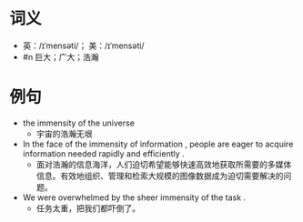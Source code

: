 # 词义
- 英：/ɪˈmensəti/； 美：/ɪˈmensəti/
- #n 巨大；广大；浩瀚
# 例句
- the immensity of the universe
	- 宇宙的浩瀚无垠
- In the face of the immensity of information , people are eager to acquire information needed rapidly and efficiently .
	- 面对浩瀚的信息海洋，人们迫切希望能够快速高效地获取所需要的多媒体信息。有效地组织、管理和检索大规模的图像数据成为迫切需要解决的问题。
- We were overwhelmed by the sheer immensity of the task .
	- 任务太重，把我们都吓倒了。

